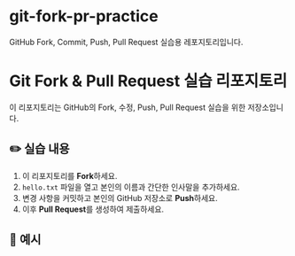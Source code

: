 # git-fork-pr-practice
GitHub Fork, Commit, Push, Pull Request 실습용 레포지토리입니다.

# Git Fork & Pull Request 실습 리포지토리

이 리포지토리는 GitHub의 Fork, 수정, Push, Pull Request 실습을 위한 저장소입니다.

## ✏️ 실습 내용

1. 이 리포지토리를 **Fork**하세요.
2. `hello.txt` 파일을 열고 본인의 이름과 간단한 인사말을 추가하세요.
3. 변경 사항을 커밋하고 본인의 GitHub 저장소로 **Push**하세요.
4. 이후 **Pull Request**를 생성하여 제출하세요.

## 📄 예시

